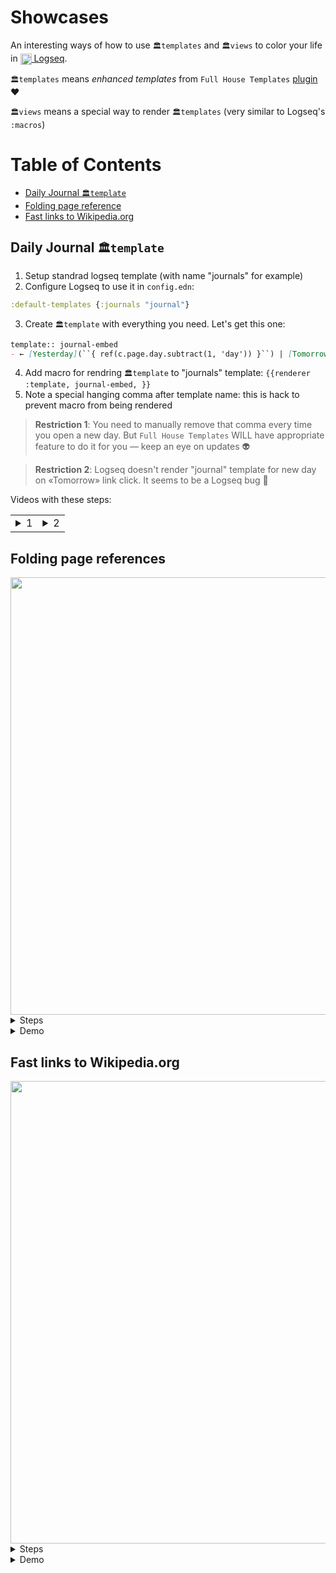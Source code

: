# Showcases

An interesting ways of how to use `🏛templates` and `🏛views` to color your life in <a href="https://logseq.com"><img align="center" width="18px" src="https://github.com/stdword/logseq13-full-house-plugin/blob/main/assets/logseq.png?raw=true"/> Logseq</a>.

`🏛templates` means _enhanced templates_ from `Full House Templates` [plugin](https://github.com/stdword/logseq13-full-house-plugin#readme) ❤️

`🏛views` means a special way to render `🏛templates` (very similar to Logseq's `:macros`)

# Table of Contents
- [Daily Journal `🏛template`](#daily-journal-template)
- [Folding page reference](#folding-page-references)
- [Fast links to Wikipedia.org](#fast-links-to-wikipediaorg)

## Daily Journal `🏛template`

1) Setup standrad logseq template (with name "journals" for example)
2) Configure Logseq to use it in `config.edn`:
  ```clojure
  :default-templates {:journals "journal"}
  ```
3) Create `🏛template` with everything you need. Let's get this one:
  ```markdown
  template:: journal-embed
  - ← [Yesterday](``{ ref(c.page.day.subtract(1, 'day')) }``) | [Tomorrow](``{ ref(c.page.day.add(1, 'day')) }``) →
  ```
4) Add macro for rendring `🏛template` to "journals" template: `{{renderer :template, journal-embed, }}`
5) Note a special hanging comma after template name: this is hack to prevent macro from being rendered

> **Restriction 1**: You need to manually remove that comma every time you open a new day. But `Full House Templates` WILL have appropriate feature to do it for you — keep an eye on updates 👽

> **Restriction 2**: Logseq doesn't render "journal" template for new day on «Tomorrow» link click. It seems to be a Logseq bug 👿

Videos with these steps:
<table><tr><td>

<details closed><summary>1</summary>
  <video src="https://user-images.githubusercontent.com/1984175/226189999-4bfe8f12-b5c1-485a-95d6-bbee7970e24f.mp4"/>
</details>

</td><td>

<details closed><summary>2</summary>
  <video src="https://user-images.githubusercontent.com/1984175/226191378-e7361458-3272-45b9-ad34-72c0d819f8ed.mp4"/>
</details>
  
</td></tr></table>

## Folding page references
<img width="700" src="https://user-images.githubusercontent.com/1984175/229265122-a56493da-bab4-4f60-aa49-8e214dcbfde0.gif"/>


<details closed><summary>Steps</summary><p>

1) Create *page* `🏛view`:
  ```markdown
  template:: page
  - ``{ ! var baseName = c.page.name.split('/').slice(-1)[0] _}``
    ``{ ! var prefix = c.page.name.indexOf('/') >= 0 ? '../' : '' _}``
    [``{ c.args.fold ? prefix + baseName : c.page.name }``](``{ ref(c.page) }``)
  ```
2) Use command `:template-view` to reference pages:
  ```clojure
  {{renderer :template-view, page}}
  {{renderer :template-view, page, :page Logseq}}
  ```
3) Or to fold references:
  ```clojure
  {{renderer :template-view, page, :fold}}
  ```

</p></details>

<details closed><summary>Demo</summary>
  <video width="40%" src="https://user-images.githubusercontent.com/1984175/229265422-ed83851b-0329-47a2-99a3-f35b91d0b5dd.mp4"/>
</details>



## Fast links to Wikipedia.org
<img width="740px" src="https://user-images.githubusercontent.com/1984175/227035547-53e9580e-9843-49a4-bbb9-0f738c908c99.gif"/>


<details closed><summary>Steps</summary><p>

1) Create *wiki* `🏛template`:
  ```markdown
  template:: wiki
  - ``{ ! var lang = c.args.lang ?? c.args.$1 ?? 'en' _}``
    [``{ c.page.name }`` — Wikipedia ``{ lang.toUpperCase() }``](https://``{ lang }``.wikipedia.org/wiki/``{ c.page.name }``)
  ```
  <img width="740px" src="https://user-images.githubusercontent.com/1984175/227020818-c245efbf-1ce0-4fa9-b07e-82b2e49d7d88.png"/>

2) Add new `:command` to Logseq `config.edn`:
  ```clojure
  :commands [
     ["wiki" "{{renderer :template, wiki, :lang en}}"],
  ]
  ```
3) Type-in <kbd><</kbd> or <kbd>/</kbd> → `wiki` → <kbd>↩︎</kbd> while editing any block to render `🏛template`

</p></details>

<details closed><summary>Demo</summary>
  <video width="40%" src="https://user-images.githubusercontent.com/1984175/227012394-99e1819e-9a67-4ed9-975e-5af6db76776d.mp4"/>
</details>
